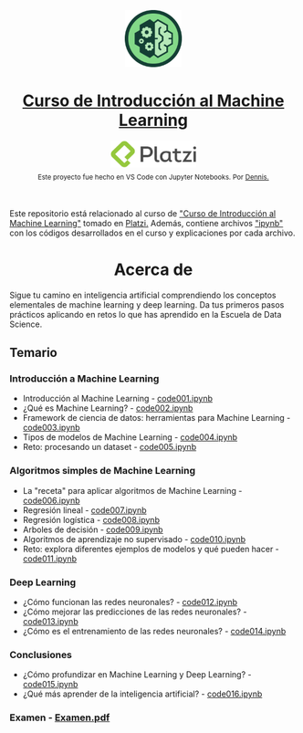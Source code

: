 <p align="center"><a href="https://platzi.com/cursos/machine-learning/"><img src="codes/images/logo.png" alt="MarkText" width="100" height="100"></p>

<h1 align="center"><a href="https://platzi.com/cursos/machine-learning/">Curso de Introducción al Machine Learning</a></h1>

<div align="center">
  <a href="https://platzi.com">
    <img src="codes/images/platzi.png" width="150" height="47" alt="Platzi">
  </a>
</div>

<div align="center">
  <sub>Este proyecto fue hecho en VS Code con Jupyter Notebooks. Por
    <a href="https://github.com/DensLopez">Dennis.</a>
  </sub>
</div>
<br />
<br />

Este repositorio está relacionado al curso de <a href="https://platzi.com/cursos/machine-learning/">"Curso de Introducción al Machine Learning"</a> tomado en <a href="https://platzi.com">Platzi.</a> Además, contiene archivos ["ipynb"](codes) con los códigos desarrollados en el curso y explicaciones por cada archivo.
<br />

<h1 align="center">Acerca de </h1>
Sigue tu camino en inteligencia artificial comprendiendo los conceptos elementales de machine learning y deep learning. Da tus primeros pasos prácticos aplicando en retos lo que has aprendido en la Escuela de Data Science.

<br />

## Temario

### Introducción a Machine Learning

- Introducción al Machine Learning - [code001.ipynb](codes/code001.ipynb)
- ¿Qué es Machine Learning? - [code002.ipynb](codes/code002.ipynb)
- Framework de ciencia de datos: herramientas para Machine Learning - [code003.ipynb](codes/code003.ipynb)
- Tipos de modelos de Machine Learning - [code004.ipynb](codes/code004.ipynb)
- Reto: procesando un dataset - [code005.ipynb](codes/code005.ipynb)

### Algoritmos simples de Machine Learning

- La "receta" para aplicar algoritmos de Machine Learning - [code006.ipynb](codes/code006.ipynb)
- Regresión lineal - [code007.ipynb](codes/code007.ipynb)
- Regresión logística - [code008.ipynb](codes/code008.ipynb)
- Arboles de decisión - [code009.ipynb](codes/code009.ipynb)
- Algoritmos de aprendizaje no supervisado - [code010.ipynb](codes/code010.ipynb)
- Reto: explora diferentes ejemplos de modelos y qué pueden hacer - [code011.ipynb](codes/code011.ipynb)

### Deep Learning

- ¿Cómo funcionan las redes neuronales? - [code012.ipynb](codes/code012.ipynb)
- ¿Cómo mejorar las predicciones de las redes neuronales? - [code013.ipynb](codes/code013.ipynb)
- ¿Cómo es el entrenamiento de las redes neuronales? - [code014.ipynb](codes/code014.ipynb)

### Conclusiones

- ¿Cómo profundizar en Machine Learning y Deep Learning? - [code015.ipynb](codes/code015.ipynb)
- ¿Qué más aprender de la inteligencia artificial? - [code016.ipynb](codes/code016.ipynb)

### Examen - [Examen.pdf](codes/Examen.pdf)
